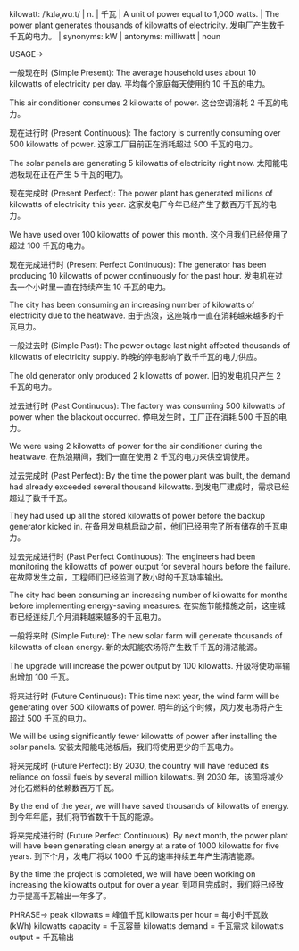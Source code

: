 kilowatt: /ˈkɪləˌwɑːt/ | n. | 千瓦 | A unit of power equal to 1,000 watts. | The power plant generates thousands of kilowatts of electricity.  发电厂产生数千千瓦的电力。 | synonyms:  kW | antonyms: milliwatt | noun

USAGE->

一般现在时 (Simple Present):
The average household uses about 10 kilowatts of electricity per day.  平均每个家庭每天使用约 10 千瓦的电力。

This air conditioner consumes 2 kilowatts of power. 这台空调消耗 2 千瓦的电力。


现在进行时 (Present Continuous):
The factory is currently consuming over 500 kilowatts of power.  这家工厂目前正在消耗超过 500 千瓦的电力。

The solar panels are generating 5 kilowatts of electricity right now.  太阳能电池板现在正在产生 5 千瓦的电力。


现在完成时 (Present Perfect):
The power plant has generated millions of kilowatts of electricity this year.  这家发电厂今年已经产生了数百万千瓦的电力。

We have used over 100 kilowatts of power this month. 这个月我们已经使用了超过 100 千瓦的电力。


现在完成进行时 (Present Perfect Continuous):
The generator has been producing 10 kilowatts of power continuously for the past hour.  发电机在过去一个小时里一直在持续产生 10 千瓦的电力。

The city has been consuming an increasing number of kilowatts of electricity due to the heatwave. 由于热浪，这座城市一直在消耗越来越多的千瓦电力。


一般过去时 (Simple Past):
The power outage last night affected thousands of kilowatts of electricity supply.  昨晚的停电影响了数千千瓦的电力供应。

The old generator only produced 2 kilowatts of power.  旧的发电机只产生 2 千瓦的电力。


过去进行时 (Past Continuous):
The factory was consuming 500 kilowatts of power when the blackout occurred.  停电发生时，工厂正在消耗 500 千瓦的电力。

We were using 2 kilowatts of power for the air conditioner during the heatwave.  在热浪期间，我们一直在使用 2 千瓦的电力来供空调使用。


过去完成时 (Past Perfect):
By the time the power plant was built, the demand had already exceeded several thousand kilowatts.  到发电厂建成时，需求已经超过了数千千瓦。

They had used up all the stored kilowatts of power before the backup generator kicked in.  在备用发电机启动之前，他们已经用完了所有储存的千瓦电力。


过去完成进行时 (Past Perfect Continuous):
The engineers had been monitoring the kilowatts of power output for several hours before the failure.  在故障发生之前，工程师们已经监测了数小时的千瓦功率输出。

The city had been consuming an increasing number of kilowatts for months before implementing energy-saving measures.  在实施节能措施之前，这座城市已经连续几个月消耗越来越多的千瓦电力。


一般将来时 (Simple Future):
The new solar farm will generate thousands of kilowatts of clean energy.  新的太阳能农场将产生数千千瓦的清洁能源。

The upgrade will increase the power output by 100 kilowatts.  升级将使功率输出增加 100 千瓦。


将来进行时 (Future Continuous):
This time next year, the wind farm will be generating over 500 kilowatts of power.  明年的这个时候，风力发电场将产生超过 500 千瓦的电力。

We will be using significantly fewer kilowatts of power after installing the solar panels.  安装太阳能电池板后，我们将使用更少的千瓦电力。


将来完成时 (Future Perfect):
By 2030, the country will have reduced its reliance on fossil fuels by several million kilowatts.  到 2030 年，该国将减少对化石燃料的依赖数百万千瓦。

By the end of the year, we will have saved thousands of kilowatts of energy. 到今年年底，我们将节省数千千瓦的能源。


将来完成进行时 (Future Perfect Continuous):
By next month, the power plant will have been generating clean energy at a rate of 1000 kilowatts for five years.  到下个月，发电厂将以 1000 千瓦的速率持续五年产生清洁能源。

By the time the project is completed, we will have been working on increasing the kilowatts output for over a year.  到项目完成时，我们将已经致力于提高千瓦输出一年多了。


PHRASE->
peak kilowatts = 峰值千瓦
kilowatts per hour = 每小时千瓦数 (kWh)
kilowatts capacity = 千瓦容量
kilowatts demand = 千瓦需求
kilowatts output = 千瓦输出
